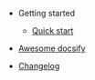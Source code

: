 - Getting started

  - [Quick start](quickstart.md)


- [Awesome docsify](awesome.md)
- [Changelog](changelog.md)
